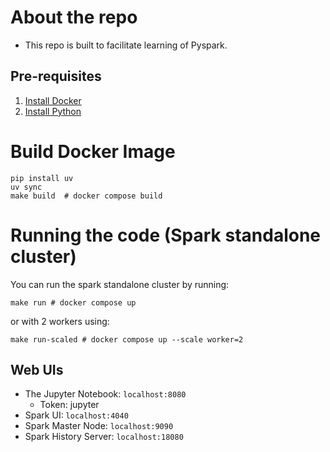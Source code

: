 # About the repo
- This repo is built to facilitate learning of Pyspark.

## Pre-requisites
1. [Install Docker](https://docs.docker.com/desktop/)
2. [Install Python](https://www.python.org/downloads/)

# Build Docker Image
```shell
pip install uv
uv sync
make build  # docker compose build
```

# Running the code (Spark standalone cluster)
You can run the spark standalone cluster by running:
```shell
make run # docker compose up
```
or with 2 workers using:
```shell
make run-scaled # docker compose up --scale worker=2
```

## Web UIs
- The Jupyter Notebook: `localhost:8080`
  - Token: jupyter
- Spark UI: `localhost:4040`
- Spark Master Node: `localhost:9090`
- Spark History Server: `localhost:18080`

